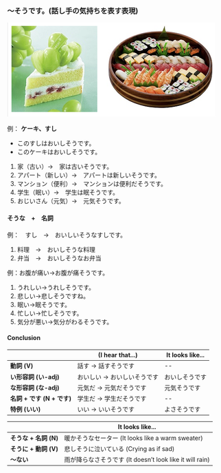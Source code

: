 ### ～そうです。(話し手の気持ちを表す表現)

![cake](2024_image/cake-sushi.png)

例： **ケーキ、すし**  

- このすしはおいしそうです。  
- このケーキはおいしそうです。

1. 家（古い）→　家は古いそうです。
2. アパート（新しい）→　アパートは新しいそうです。
3. マンション（便利）→　マンションは便利だそうです。
4. 学生（眠い）→　学生は眠そうです。
5. おじいさん（元気）→　元気そうです。

#### そうな　+　名詞
例：　すし　→　おいしいそうなすしです。
1. 料理　→　おいしそうな料理
2. 弁当　→　おいしそうなお弁当

例：お腹が痛い→お腹が痛そうです。
1. うれしい→うれしそうです。
2. 悲しい→悲しそうですね。
3. 眠い→眠そうです。
4. 忙しい→忙しそうです。
5. 気分が悪い→気分がわるそうです。

#### Conclusion

|                | (I hear that...)          | It looks like...          |
|----------------|---------------------------|---------------------------|
| **動詞 (V)**      | 話す → 話すそうです         | --                       |
| **い形容詞 (い-adj)** | おいしい → おいしいそうです | おいしそうです            |
| **な形容詞 (な-adj)** | 元気だ → 元気だそうです      | 元気そうです            |
| **名詞 + です (N + です)** | 学生だ → 学生だそうです      | --               |
| **特例 (いい)**  | いい → いいそうです         | よさそうです              |

|                       | It looks like...                              |
|-----------------------|-----------------------------------------------|
| **そうな + 名詞 (N)**  | 暖かそうなセーター (It looks like a warm sweater) |
| **そうに + 動詞 (V)**  | 悲しそうに泣いている (Crying as if sad)         |
| **～ない**            | 雨が降らなさそうです (It doesn’t look like it will rain) |








    